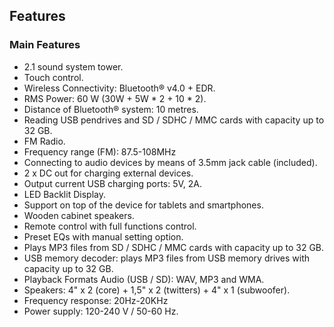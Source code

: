 ## Features

### Main Features

- 2.1 sound system tower.
- Touch control.
- Wireless Connectivity: Bluetooth® v4.0 + EDR.
- RMS Power: 60 W (30W + 5W * 2 + 10 * 2).
- Distance of Bluetooth® system:  10 metres.
- Reading USB pendrives and SD / SDHC / MMC cards with capacity up to 32 GB.
- FM Radio.
- Frequency range (FM): 87.5-108MHz
- Connecting to audio devices by means of 3.5mm jack cable (included).
- 2 x DC out for charging external devices.
- Output current USB charging ports: 5V, 2A.
- LED Backlit Display.
- Support on top of the device for tablets and smartphones.
- Wooden cabinet speakers.
- Remote control with full functions control.
- Preset EQs with manual setting option.
- Plays MP3 files from SD / SDHC / MMC cards with capacity up to 32 GB.
- USB memory decoder: plays MP3 files from USB memory drives with capacity up to 32 GB.
- Playback Formats Audio (USB / SD): WAV, MP3 and WMA.
- Speakers: 4" x 2 (core) + 1,5" x 2 (twitters) + 4" x 1 (subwoofer).
- Frequency response: 20Hz-20KHz
- Power supply: 120-240 V / 50-60 Hz.
